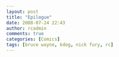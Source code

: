 ```yaml
---
layout: post
title: "Epilogue"
date: 2008-07-24 22:43
author: rcadmin
comments: true
categories: [Comics]
tags: [bruce wayne, kdog, nick fury, rc]
---
```

<a href="http://bitsmack.com/comics/2008/07/25/epilogue/"><img class="alignnone size-full wp-image-1416" title="Throw Hellboy on the team and you've got a HIGHLY watchable movie" src="http://dl.bitsmack.com/uploads/2008/07/20080724.jpg" alt="" /></a>

